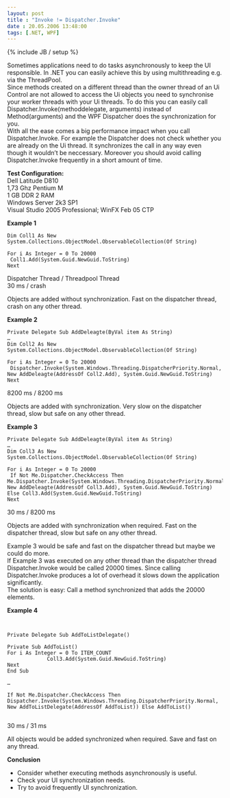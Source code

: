 ```yaml
---
layout: post
title : "Invoke != Dispatcher.Invoke"
date : 20.05.2006 13:48:00
tags: [.NET, WPF]
---
```

{% include JB / setup %}

Sometimes applications need to do tasks asynchronously to keep the UI responsible. In .NET you can easily achieve this by using multithreading e.g. via the ThreadPool.  
Since methods created on a different thread than the owner thread of an Ui Control are not allowed to access the Ui objects you need to synchronise your worker threads with your Ui threads. To do this you can easily call Dispatcher.Invoke(methoddelegate, arguments) instead of Method(arguments) and the WPF Dispatcher does the synchronization for you.  
With all the ease comes a big performance impact when you call Dispatcher.Invoke. For example the Dispatcher does not check whether you are already on the Ui thread. It synchronizes the call in any way even though it wouldn’t be neccessary. Moreover you should avoid calling Dispatcher.Invoke frequently in a short amount of time.

**Test Configuration:**  
Dell Latitude D810  
1,73 Ghz Pentium M  
1 GB DDR 2 RAM  
Windows Server 2k3 SP1  
Visual Studio 2005 Professional; WinFX Feb 05 CTP

**Example 1**  
````VB.NET
Dim Coll1 As New System.Collections.ObjectModel.ObservableCollection(Of String)  

For i As Integer = 0 To 20000  
 Coll1.Add(System.Guid.NewGuid.ToString)  
Next
````

Dispatcher Thread / Threadpool Thread  
30 ms / crash

Objects are added without synchronization. Fast on the dispatcher thread, crash on any other thread.

**Example 2**  
````VB.NET
Private Delegate Sub AddDeleagte(ByVal item As String)  
…  
Dim Coll2 As New System.Collections.ObjectModel.ObservableCollection(Of String)  

For i As Integer = 0 To 20000  
 Dispatcher.Invoke(System.Windows.Threading.DispatcherPriority.Normal, New AddDeleagte(AddressOf Coll2.Add), System.Guid.NewGuid.ToString)  
Next
````

8200 ms / 8200 ms

Objects are added with synchronization. Very slow on the dispatcher thread, slow but safe on any other thread.

**Example 3**  
````VB.NET
Private Delegate Sub AddDeleagte(ByVal item As String)  
…  
Dim Coll3 As New System.Collections.ObjectModel.ObservableCollection(Of String)  

For i As Integer = 0 To 20000  
 If Not Me.Dispatcher.CheckAccess Then Me.Dispatcher.Invoke(System.Windows.Threading.DispatcherPriority.Normal, New AddDeleagte(AddressOf Coll3.Add), System.Guid.NewGuid.ToString) Else Coll3.Add(System.Guid.NewGuid.ToString)  
Next
````

30 ms / 8200 ms

Objects are added with synchronization when required. Fast on the dispatcher thread, slow but safe on any other thread.

Example 3 would be safe and fast on the dispatcher thread but maybe we could do more.  
If Example 3 was executed on any other thread than the dispatcher thread Dispatcher.Invoke would be called 20000 times. Since calling Dispatcher.Invoke produces a lot of overhead it slows down the application significantly.  
The solution is easy: Call a method synchronized that adds the 20000 elements.

**Example 4**

````VB.NET
 

Private Delegate Sub AddToListDelegate()

Private Sub AddToList()  
For i As Integer = 0 To ITEM_COUNT  
             Coll3.Add(System.Guid.NewGuid.ToString)  
Next  
End Sub

…

If Not Me.Dispatcher.CheckAccess Then Dispatcher.Invoke(System.Windows.Threading.DispatcherPriority.Normal, New AddToListDelegate(AddressOf AddToList)) Else AddToList()


````

30 ms / 31 ms

All objects would be added synchronized when required. Save and fast on any thread.

**Conclusion**  
- Consider whether executing methods asynchronously is useful.  
- Check your UI synchronization needs.  
- Try to avoid frequently UI synchronization. 